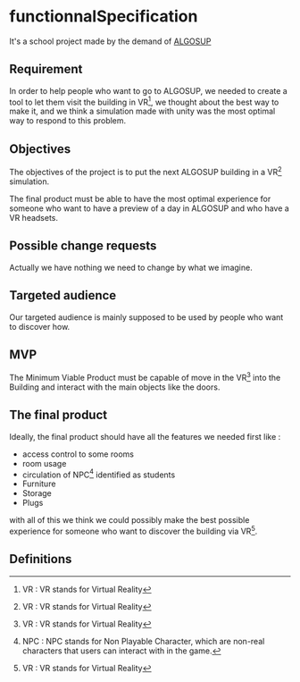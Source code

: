 # functionnalSpecification 

It's a school project made by the demand of [ALGOSUP](https://www.algosup.com/index.html)

## Requirement

In order to help people who want to go to ALGOSUP, we needed to create a tool to let them visit the building in VR[^1], we thought about the best way to make it, and we think a simulation made with unity was the most optimal way to respond to this problem.

## Objectives 

The objectives of the project is to put the next ALGOSUP building in a VR[^1] simulation.

The final product must be able to have the most optimal experience for someone who want to have a preview of a day in ALGOSUP and who have a VR headsets.

## Possible change requests 

Actually we have nothing we need to change by what we imagine.

## Targeted audience 

Our targeted audience is mainly supposed to be used by people who want to discover how.

## MVP

The Minimum Viable Product must be capable of move in the VR[^1] into the Building and interact with the main objects like the doors.

## The final product 

Ideally, the final product should have all the features we needed first like : 
- access control to some rooms 
- room usage 
- circulation of NPC[^2] identified as students 
- Furniture 
- Storage 
- Plugs 

with all of this we think we could possibly make the best possible experience for someone who want to discover the building via VR[^1].


## Definitions 

[^1]: VR : VR stands for Virtual Reality

[^2]: NPC : NPC stands for Non Playable Character, which are non-real characters that users can interact with in the game.